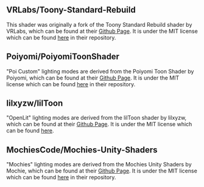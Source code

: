 ## VRLabs/Toony-Standard-Rebuild

This shader was originally a fork of the Toony Standard Rebuild shader by VRLabs, which can be found at their [Github Page](https://github.com/VRLabs/Toony-Standard-Rebuild). It is under the MIT license which can be found [here](https://github.com/VRLabs/Toony-Standard-Rebuild/blob/main/LICENSE) in their repository.

## Poiyomi/PoiyomiToonShader

\"Poi Custom\" lighting modes are derived from the Poiyomi Toon Shader by Poiyomi, which can be found at their [Github Page](https://github.com/poiyomi/PoiyomiToonShader). It is under the MIT license which can be found [here](https://github.com/poiyomi/PoiyomiToonShader/blob/master/LICENSE) in their repository.

## lilxyzw/lilToon

\"OpenLit" lighting modes are derived from the lilToon shader by lilxyzw, which can be found at their [Github Page](https://github.com/lilxyzw/lilToon). It is under the MIT license which can be found [here](https://github.com/lilxyzw/lilToon/blob/master/LICENSE).

## MochiesCode/Mochies-Unity-Shaders

\"Mochies\" lighting modes are derived from the Mochies Unity Shaders by Mochie, which can be found at their [Github Page](https://github.com/MochiesCode/Mochies-Unity-Shaders/). It is under the MIT license which can be found [here](https://github.com/MochiesCode/Mochies-Unity-Shaders/blob/main/LICENSE) in their repository.